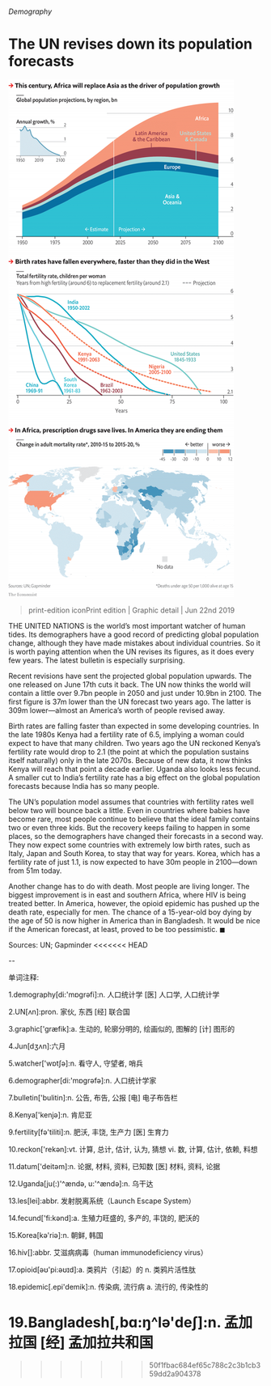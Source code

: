###### Demography

# The UN revises down its population forecasts 

![image](images/20190622_gdc100.png) 

> print-edition iconPrint edition | Graphic detail | Jun 22nd 2019 

THE UNITED NATIONS is the world’s most important watcher of human tides. Its demographers have a good record of predicting global population change, although they have made mistakes about individual countries. So it is worth paying attention when the UN revises its figures, as it does every few years. The latest bulletin is especially surprising. 

Recent revisions have sent the projected global population upwards. The one released on June 17th cuts it back. The UN now thinks the world will contain a little over 9.7bn people in 2050 and just under 10.9bn in 2100. The first figure is 37m lower than the UN forecast two years ago. The latter is 309m lower—almost an America’s worth of people revised away. 

Birth rates are falling faster than expected in some developing countries. In the late 1980s Kenya had a fertility rate of 6.5, implying a woman could expect to have that many children. Two years ago the UN reckoned Kenya’s fertility rate would drop to 2.1 (the point at which the population sustains itself naturally) only in the late 2070s. Because of new data, it now thinks Kenya will reach that point a decade earlier. Uganda also looks less fecund. A smaller cut to India’s fertility rate has a big effect on the global population forecasts because India has so many people. 

The UN’s population model assumes that countries with fertility rates well below two will bounce back a little. Even in countries where babies have become rare, most people continue to believe that the ideal family contains two or even three kids. But the recovery keeps failing to happen in some places, so the demographers have changed their forecasts in a second way. They now expect some countries with extremely low birth rates, such as Italy, Japan and South Korea, to stay that way for years. Korea, which has a fertility rate of just 1.1, is now expected to have 30m people in 2100—down from 51m today. 

Another change has to do with death. Most people are living longer. The biggest improvement is in east and southern Africa, where HIV is being treated better. In America, however, the opioid epidemic has pushed up the death rate, especially for men. The chance of a 15-year-old boy dying by the age of 50 is now higher in America than in Bangladesh. It would be nice if the American forecast, at least, proved to be too pessimistic. ◼ 

Sources: UN; Gapminder 
<<<<<<< HEAD

-- 

 单词注释:

1.demography[di:'mɒgrәfi]:n. 人口统计学 [医] 人口学, 人口统计学 

2.UN[ʌn]:pron. 家伙, 东西 [经] 联合国 

3.graphic['græfik]:a. 生动的, 轮廓分明的, 绘画似的, 图解的 [计] 图形的 

4.Jun[dʒʌn]:六月 

5.watcher['wɒtʃә]:n. 看守人, 守望者, 哨兵 

6.demographer[di:'mɒgrәfә]:n. 人口统计学家 

7.bulletin['bulitin]:n. 公告, 布告, 公报 [电] 电子布告栏 

8.Kenya['kenjә]:n. 肯尼亚 

9.fertility[fә'tiliti]:n. 肥沃, 丰饶, 生产力 [医] 生育力 

10.reckon['rekәn]:vt. 计算, 总计, 估计, 认为, 猜想 vi. 数, 计算, 估计, 依赖, 料想 

11.datum['deitәm]:n. 论据, 材料, 资料, 已知数 [医] 材料, 资料, 论据 

12.Uganda[ju(:)'^ændә, u:'^ændә]:n. 乌干达 

13.les[lei]:abbr. 发射脱离系统（Launch Escape System） 

14.fecund['fi:kәnd]:a. 生殖力旺盛的, 多产的, 丰饶的, 肥沃的 

15.Korea[kә'riә]:n. 朝鲜, 韩国 

16.hiv[]:abbr. 艾滋病病毒（human immunodeficiency virus） 

17.opioid[əʊ'pi:əʊɪd]:a. 类鸦片（引起）的 n. 类鸦片活性肽 

18.epidemic[.epi'demik]:n. 传染病, 流行病 a. 流行的, 传染性的 

19.Bangladesh[,bɑ:ŋ^lә'deʃ]:n. 孟加拉国 [经] 孟加拉共和国 
=======
>>>>>>> 50f1fbac684ef65c788c2c3b1cb359dd2a904378

